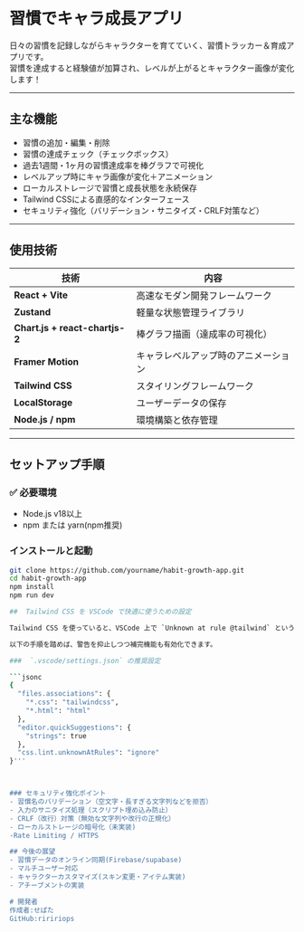 # 習慣でキャラ成長アプリ

日々の習慣を記録しながらキャラクターを育てていく、習慣トラッカー＆育成アプリです。  
習慣を達成すると経験値が加算され、レベルが上がるとキャラクター画像が変化します！

---

## 主な機能

-  習慣の追加・編集・削除
-  習慣の達成チェック（チェックボックス）
-  過去1週間・1ヶ月の習慣達成率を棒グラフで可視化
-  レベルアップ時にキャラ画像が変化＋アニメーション
-  ローカルストレージで習慣と成長状態を永続保存
-  Tailwind CSSによる直感的なインターフェース
-  セキュリティ強化（バリデーション・サニタイズ・CRLF対策など）

---

## 使用技術

| 技術 | 内容 |
|------|------|
| **React + Vite** | 高速なモダン開発フレームワーク |
| **Zustand** | 軽量な状態管理ライブラリ |
| **Chart.js + react-chartjs-2** | 棒グラフ描画（達成率の可視化） |
| **Framer Motion** | キャラレベルアップ時のアニメーション |
| **Tailwind CSS** | スタイリングフレームワーク |
| **LocalStorage** | ユーザーデータの保存 |
| **Node.js / npm** | 環境構築と依存管理 |

---

## セットアップ手順

### ✅ 必要環境

- Node.js v18以上
- npm または yarn(npm推奨)

### インストールと起動

```bash
git clone https://github.com/yourname/habit-growth-app.git
cd habit-growth-app
npm install
npm run dev

##  Tailwind CSS を VSCode で快適に使うための設定

Tailwind CSS を使っていると、VSCode 上で `Unknown at rule @tailwind` という警告が出ることがあります。これは CSS 標準に含まれない Tailwind の独自構文が原因です。

以下の手順を踏めば、警告を抑止しつつ補完機能も有効化できます。

###  `.vscode/settings.json` の推奨設定

```jsonc
{
  "files.associations": {
    "*.css": "tailwindcss",
    "*.html": "html"
  },
  "editor.quickSuggestions": {
    "strings": true
  },
  "css.lint.unknownAtRules": "ignore"
}'''



### セキュリティ強化ポイント
- 習慣名のバリデーション（空文字・長すぎる文字列などを拒否）
- 入力のサニタイズ処理（スクリプト埋め込み防止）
- CRLF（改行）対策（無効な文字列や改行の正規化）
- ローカルストレージの暗号化（未実装)  
-Rate Limiting / HTTPS

## 今後の展望
- 習慣データのオンライン同期(Firebase/supabase)
- マルチユーザー対応
- キャラクターカスタマイズ(スキン変更・アイテム実装)
- アチーブメントの実装

# 開発者
作成者:せぱた
GitHub:riririops

